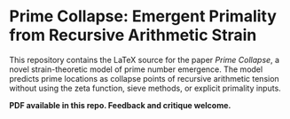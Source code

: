 # Prime Collapse: Emergent Primality from Recursive Arithmetic Strain

This repository contains the LaTeX source for the paper *Prime Collapse*, a novel strain-theoretic model of prime number emergence. The model predicts prime locations as collapse points of recursive arithmetic tension without using the zeta function, sieve methods, or explicit primality inputs.

**PDF available in this repo. Feedback and critique welcome.**
